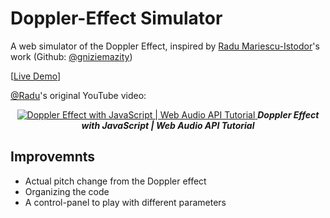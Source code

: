 # Doppler-Effect Simulator

A web simulator of the Doppler Effect, inspired by [Radu Mariescu-Istodor]()'s work (Github: [@gniziemazity](https://github.com/gniziemazity))

[[Live Demo](https://shoobyd.github.io/doppler-effect-simulator/)]


[@Radu](https://www.youtube.com/@Radu)'s original YouTube video:<br>
<p align="center">
	<a href="https://www.youtube.com/watch?v=5vI4m9qs9IY">
		<img src="https://img.youtube.com/vi/5vI4m9qs9IY/0.jpg" alt="Doppler Effect with JavaScript | Web Audio API Tutorial" />
	</a>
	<b><i>Doppler Effect with JavaScript | Web Audio API Tutorial</i></b>
</p>


## Improvemnts
- Actual pitch change from the Doppler effect
- Organizing the code
- A control-panel to play with different parameters

